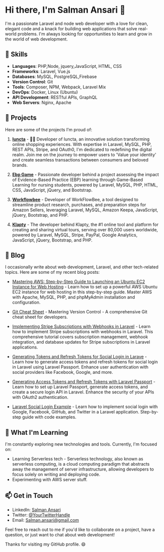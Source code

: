 # Hi there, I'm Salman Ansari 👋

I'm a passionate Laravel and node web developer with a love for clean, elegant code and a knack for building web applications that solve real-world problems. I'm always looking for opportunities to learn and grow in the world of web development.

## 🔧 Skills

- **Languages**: PHP,Node, jquery,JavaScript, HTML, CSS
- **Frameworks**: Laravel, Vue.js
- **Databases**: MySQL, PostgreSQL,Firebase
- **Version Control**: Git
- **Tools**: Composer, NPM, Webpack, Laravel Mix
- **DevOps**: Docker, Linux (Ubuntu)
- **API Development**: RESTful APIs, GraphQL
- **Web Servers**: Nginx, Apache

## 🚀 Projects

Here are some of the projects I'm proud of:

1. **[Iuncta](https://iuncta.io/)** - 👨‍💻 Developer of Iuncta, an innovative solution transforming online shopping experiences. With expertise in Laravel, MySQL, PHP, REST APIs, Stripe, and OAuth0, I'm dedicated to redefining the digital realm. Join me on the journey to empower users to 'Value your identity' and create seamless transactions between consumers and beloved brands.

2. **[Ebp Game](https://ebp-game.com/)** - Passionate developer behind a project assessing the impact of Evidence-Based Practice (EBP) learning through Game-Based Learning for nursing students, powered by Laravel, MySQL, PHP, HTML, CSS, JavaScript, jQuery, and Bootstrap.

3. **[Workflowbee](https://workflowbee.com/)** - Developer of WorkFlowBee, a tool designed to streamline product research, purchases, and preparation steps for Amazon Sellers, leveraging Laravel, MySQL, Amazon Keepa, JavaScript, jQuery, Bootstrap, and PHP.

4. **[Klapty](https://www.klapty.com/)** - The developer behind Klapty, the #1 online tool and platform for creating and sharing virtual tours, serving over 80,000 users worldwide, powered by Laravel, MySQL, Stripe, PayPal, Google Analytics, JavaScript, jQuery, Bootstrap, and PHP.

## 📝 Blog

I occasionally write about web development, Laravel, and other tech-related topics. Here are some of my recent blog posts:

- [Mastering AWS: Step-by-Step Guide to Launching an Ubuntu EC2 Instance for Web Hosting](https://its-me.in/blog/mastering-aws-step-by-step-guide-to-launching-an-ubuntu-ec2-instance-for-web-hosting) - Learn how to set up a powerful AWS Ubuntu EC2 instance for web hosting in this step-by-step guide. Master AWS with Apache, MySQL, PHP, and phpMyAdmin installation and configuration.
- [Git Cheat Sheet](https://its-me.in/blog/git-cheat-sheet) - Mastering Version Control - A comprehensive Git cheat sheet for developers.
- [Implementing Stripe Subscriptions with Webhooks in Laravel](https://its-me.in/blog/implementing-stripe-subscriptions-with-webhooks-in-laravel) - Learn how to implement Stripe subscriptions with webhooks in Laravel. This comprehensive tutorial covers subscription management, webhook integration, and database updates for Stripe subscriptions in Laravel applications.

- [Generating Tokens and Refresh Tokens for Social Login in Larave](https://its-me.in/blog/generating-tokens-and-refresh-tokens-for-social-login-in-laravel) - Learn how to generate access tokens and refresh tokens for social login in Laravel using Laravel Passport. Enhance user authentication with social providers like Facebook, Google, and more.

- [Generating Access Tokens and Refresh Tokens with Laravel Passport](https://its-me.in/blog/generating-access-tokens-and-refresh-tokens-with-laravel-passport) - Learn how to set up Laravel Passport, generate access tokens, and create a secure login API in Laravel. Enhance the security of your APIs with OAuth2 authentication.

- [Laravel Social Login Example](https://its-me.in/blog/laravel-social-login-example) - Learn how to implement social login with Google, Facebook, GitHub, and Twitter in a Laravel application. Step-by-step guide with code examples.

## 🌱 What I'm Learning

I'm constantly exploring new technologies and tools. Currently, I'm focused on:

- Learning Serverless tech - Serverless technology, also known as serverless computing, is a cloud computing paradigm that abstracts away the management of server infrastructure, allowing developers to focus solely on writing and deploying code.
- Experimenting with AWS server stuff.

## 📫 Get in Touch

- LinkedIn: [Salman Ansari](https://in.linkedin.com/in/salman-ansari-861b4819a)
- Twitter: [@YourTwitterHandle](link_to_twitter)
- Email: [Salman.ansari@gmail.com](mailto:salman.ansari.1253218@gmail.com)

Feel free to reach out to me if you'd like to collaborate on a project, have a question, or just want to chat about web development!

Thanks for visiting my GitHub profile. 😄
